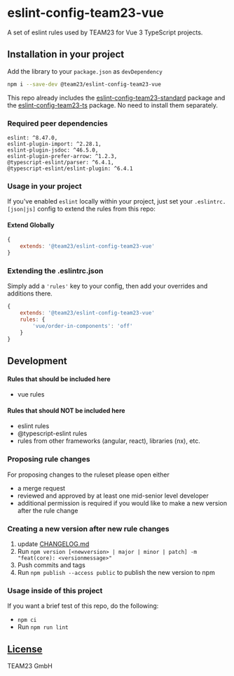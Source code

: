# eslint-config-team23-vue

A set of eslint rules used by TEAM23 for Vue 3 TypeScript projects.

## Installation in your project
Add the library to your `package.json` as `devDependency`

```bash
npm i --save-dev @team23/eslint-config-team23-vue
```

This repo already includes the [eslint-config-team23-standard](https://github.com/team23/eslint-config-team23-standard) package and the [eslint-config-team23-ts](https://github.com/team23/eslint-config-team23-ts) package. No need to install them separately.

### Required peer dependencies
    eslint: ^8.47.0,
    eslint-plugin-import: ^2.28.1,
    eslint-plugin-jsdoc: ^46.5.0,
    eslint-plugin-prefer-arrow: ^1.2.3,
    @typescript-eslint/parser: ^6.4.1,
    @typescript-eslint/eslint-plugin: ^6.4.1

### Usage in your project

If you've enabled `eslint` locally within your project, just set your `.eslintrc.[json|js]` config to extend the rules from this repo:

#### Extend Globally
```js
{
    extends: '@team23/eslint-config-team23-vue'
}
```

### Extending the .eslintrc.json

Simply add a `'rules'` key to your config, then add your overrides and additions there.

```js
{
    extends: '@team23/eslint-config-team23-vue'
    rules: {
        'vue/order-in-components': 'off'
    }
}
```

## Development

#### Rules that should be included here
 - vue rules

#### Rules that should NOT be included here
 - eslint rules
 - @typescript-eslint rules
 - rules from other frameworks (angular, react), libraries (nx), etc.

### Proposing rule changes

For proposing changes to the ruleset please open either

-   a merge request
-   reviewed and approved by at least one mid-senior level developer
-   additional permission is required if you would like to make a new version after the rule change

### Creating a new version after new rule changes

1) update [CHANGELOG.md](CHANGELOG.md)
2) Run `npm version [<newversion> | major | minor | patch] -m "feat(core): <versionmessage>"`
3) Push commits and tags
4) Run `npm publish --access public` to publish the new version to npm

### Usage inside of this project 

If you want a brief test of this repo, do the following:

- `npm ci`
- Run `npm run lint`

## [License](LICENSE)
TEAM23 GmbH